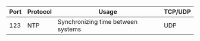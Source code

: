 | Port | Protocol | Usage                              | TCP/UDP |
| ---- | -------- | ---------------------------------- | ------- |
| 123  | NTP      | Synchronizing time between systems | UDP     |